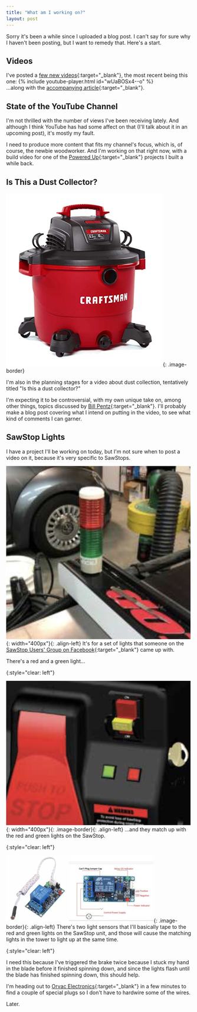 ```yaml
---
title: "What am I working on?"
layout: post
---
```

Sorry it's been a while since I uploaded a blog post. I can't say for sure why I haven't been posting, but I want to remedy that. Here's a start.

## Videos

I've posted a [few new videos](/videos/){:target="_blank"}, the most recent being this one:
{% include youtube-player.html id="wUaBOSx4--o" %}
<br/>
...along with the [accompanying article](/products/wixey/wr700/){:target="_blank"}.

## State of the YouTube Channel

I'm not thrilled with the number of views I've been receiving lately. And although I think YouTube has had some affect on that (I'll talk about it in an upcoming post), it's mostly my fault.

I need to produce more content that fits my channel's focus, which is, of course, the newbie woodworker. And I'm working on that right now, with a build video for one of the [Powered Up](/powered-up/){:target="_blank"} projects I built a while back.

## Is This a Dust Collector?

![](/assets/images-posts/2019/08/2019-08-12.1.04.jpg){: .image-border}

I'm also in the planning stages for a video about dust collection, tentatively titled "Is this a dust collector?"

I'm expecting it to be controversial, with my own unique take on, among other things, topics discussed by [Bill Pentz](http://billpentz.com/woodworking/cyclone/){:target="_blank"}. I'll probably make a blog post covering what I intend on putting in the video, to see what kind of comments I can garner.

## SawStop Lights

I have a project I'll be working on today, but I'm not sure when to post a video on it, because it's very specific to SawStops.

![](/assets/images-posts/2019/08/2019-08-12.1.01.jpg){: width="400px"}{: .align-left}
It's for a set of lights that someone on the [SawStop Users' Group on Facebook](https://www.facebook.com/groups/sawstopusersgroup/){:target="_blank"} came up with.

There's a red and a green light...

{:style="clear: left"}

![](/assets/images-posts/2019/08/2019-08-12.1.03.jpg){: width="400px"}{: .image-border}{: .align-left}
...and they match up with the red and green lights on the SawStop.

{:style="clear: left"}

![](/assets/images-posts/2019/08/2019-08-12.1.02.jpg){: .image-border}{: .align-left}
There's two light sensors that I'll basically tape to the red and green lights on the SawStop unit, and those will cause the matching lights in the tower to light up at the same time.

{:style="clear: left"}

I need this because I've triggered the brake twice because I stuck my hand in the blade before it finished spinning down, and since the lights flash until the blade has finished spinning down, this should help.

I'm heading out to [Orvac Electronics](http://www.orvac.com/){:target="_blank"} in a few minutes to find a couple of special plugs so I don't have to hardwire some of the wires.

Later.